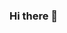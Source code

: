 ### Hi there 👋

<!--
**RoqueAnjos/RoqueAnjos** is a ✨ _special_ ✨ repository because its `README.md` (this file) appears on your GitHub profile.

- 🔭 I’m currently working on websites, java applications and mobile applications
- 🌱 I’m currently learning more about website and mobile app design
- 💬 Ask me about OOP, Mobile Development and Web Development
- 📫 How to reach me: @roque_anjos on Instagram
- ⚡ Fun fact: Big Fan of the ⚡ emoji

![TOP Linguagens](https://github-readme-stats.vercel.app/api/top-langs/?username=RoqueAnjos&langs_count=8&layout=compact&theme=dracula)
